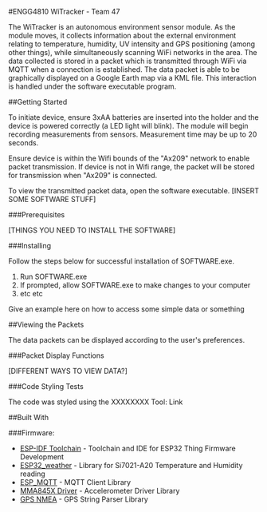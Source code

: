 #ENGG4810 WiTracker - Team 47

The WiTracker is an autonomous environment sensor module. As  the module moves, it collects information about the external environment relating to temperature, humidity, UV intensity and GPS positioning (among other things), while simultaneously scanning WiFi networks in the area. The data collected is stored in a packet which is transmitted through WiFi via MQTT when a connection is established. The data packet is able to be graphically displayed on a Google Earth map via a KML file. This interaction is handled under the software executable program.

##Getting Started

To initiate device, ensure 3xAA batteries are inserted into the holder and the device is powered correctly (a LED light will blink). The module will begin recording measurements from sensors. Measurement time may be up to 20 seconds.

Ensure device is within the Wifi bounds of the "Ax209" network to enable packet transmission. If device is not in Wifi range, the packet will be stored for transmission when "Ax209" is connected. 

To view the transmitted packet data, open the software executable. [INSERT SOME SOFTWARE STUFF]

###Prerequisites

[THINGS YOU NEED TO INSTALL THE SOFTWARE]

###Installing

Follow the steps below for successful installation of SOFTWARE.exe.

1. Run SOFTWARE.exe
2. If prompted, allow SOFTWARE.exe to make changes to your computer
3. etc etc

Give an example here on how to access some simple data or something

##Viewing the Packets

The data packets can be displayed according to the user's preferences. 

###Packet Display Functions

[DIFFERENT WAYS TO VIEW DATA?]

###Code Styling Tests

The code was styled using the XXXXXXXX Tool:
Link


##Built With

###Firmware:

*   [ESP-IDF Toolchain](https://esp-idf.readthedocs.io/en/latest/# "Title") - Toolchain and IDE for ESP32 Thing Firmware Development
*   [ESP32_weather](https://github.com/Ebiroll/esp32_weather/blob/master/LICENSE "Title") - Library for Si7021-A20 Temperature and Humidity reading
*   [ESP_MQTT](https://github.com/tuanpmt/esp_mqtt "Title") - MQTT Client Library
*   [MMA845X Driver](https://github.com/gschorcht/mma845x-esp-idf "Title") - Accelerometer Driver Library
*   [GPS NMEA](https://github.com/kosma/minmea "Title") - GPS String Parser Library






